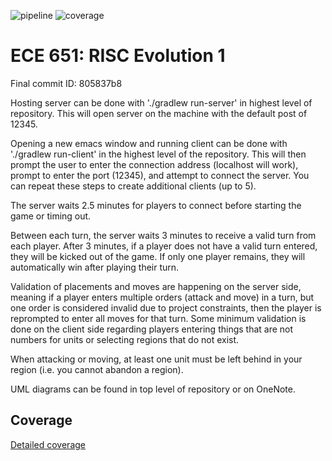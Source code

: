 ![pipeline](https://gitlab.oit.duke.edu/ld170/risc-project1/badges/master/pipeline.svg)
![coverage](https://gitlab.oit.duke.edu/ld170/risc-project1/badges/master/coverage.svg?job=test_stable)


ECE 651: RISC Evolution 1
======================================

Final commit ID: 805837b8

Hosting server can be done with './gradlew run-server' in highest level of repository. This will open server on the machine with the default post of 12345.

Opening a new emacs window and running client can be done with './gradlew run-client' in the highest level of the repository. This will then prompt the user to enter the connection address (localhost will work), prompt to enter the port (12345), and attempt to connect the server. You can repeat these steps to create additional clients (up to 5).

The server waits 2.5 minutes for players to connect before starting the game or timing out.

Between each turn, the server waits 3 minutes to receive a valid turn from each player. After 3 minutes, if a player does not have a valid turn entered, they will be kicked out of the game. If only one player remains, they will automatically win after playing their turn.

Validation of placements and moves are happening on the server side, meaning if a player enters multiple orders (attack and move) in a turn, but one order is considered invalid due to project constraints, then the player is reprompted to enter all moves for that turn. Some minimum validation is done on the client side regarding players entering things that are not numbers for units or selecting regions that do not exist.

When attacking or moving, at least one unit must be left behind in your region (i.e. you cannot abandon a region).

UML diagrams can be found in top level of repository or on OneNote.

## Coverage
[Detailed coverage](https://ld170.pages.oit.duke.edu/risc-project1/dashboard.html)


